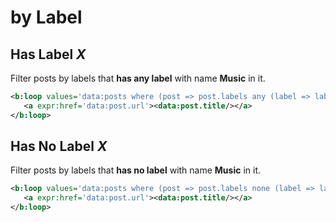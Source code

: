 # by Label
## Has Label *X*
Filter posts by labels that __has any label__ with name __Music__ in it.
```xml
<b:loop values='data:posts where (post => post.labels any (label => label.name == "Music"))' var='post'>
   <a expr:href='data:post.url'><data:post.title/></a>
</b:loop>
```
## Has No Label *X*
Filter posts by labels that __has no label__ with name __Music__ in it.
```xml
<b:loop values='data:posts where (post => post.labels none (label => label.name == "Music"))' var='post'>
   <a expr:href='data:post.url'><data:post.title/></a>
</b:loop>
```
